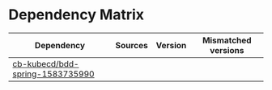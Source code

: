 # Dependency Matrix

Dependency | Sources | Version | Mismatched versions
---------- | ------- | ------- | -------------------
[cb-kubecd/bdd-spring-1583735990](https://github.com/cb-kubecd/bdd-spring-1583735990.git) |  | []() | 
